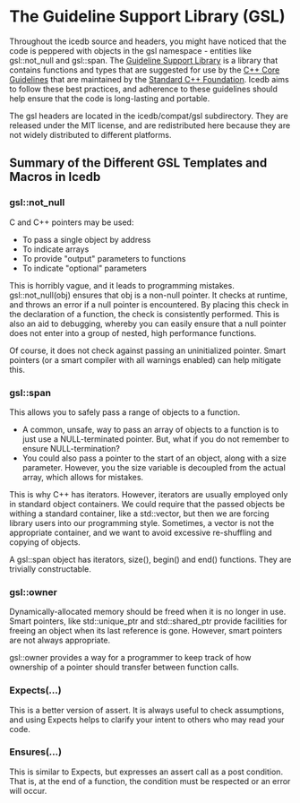 The Guideline Support Library (GSL)
======================================

Throughout the icedb source and headers, you might 
have noticed that the code is peppered with objects
in the gsl namespace - entities like gsl::not_null and 
gsl::span. The [Guideline Support Library](https://github.com/Microsoft/GSL)
is a library that contains functions and types that are
suggested for use by the [C++ Core Guidelines](https://github.com/isocpp/CppCoreGuidelines)
that are maintained by the [Standard C++ Foundation](https://isocpp.org/).
Icedb aims to follow these best practices, and adherence to these
guidelines should help ensure that the code is long-lasting and portable.

The gsl headers are located in the icedb/compat/gsl subdirectory. They
are released under the MIT license, and are redistributed here because 
they are not widely distributed to different platforms.

## Summary of the Different GSL Templates and Macros in Icedb

### gsl::not_null<T>

C and C++ pointers may be used:
- To pass a single object by address
- To indicate arrays
- To provide "output" parameters to functions
- To indicate "optional" parameters

This is horribly vague, and it leads to programming mistakes.
gsl::not_null<T>(obj) ensures that obj is a non-null pointer.
It checks at runtime, and throws an error if a null pointer is encountered.
By placing this check in the declaration of a function, the check is 
consistently performed. This is also an aid to debugging, whereby you
can easily ensure that a null pointer does not enter into a group of nested,
high performance functions.

Of course, it does not check against passing an uninitialized pointer. Smart
pointers (or a smart compiler with all warnings enabled) can help mitigate this.

### gsl::span<T>

This allows you to safely pass a range of objects to a function.

- A common, unsafe, way to pass an array of objects to a function is to just use a
NULL-terminated pointer. But, what if you do not remember to ensure NULL-termination?
- You could also pass a pointer to the start of an object, along with a size parameter.
However, you the size variable is decoupled from the actual array, which allows for 
mistakes.

This is why C++ has iterators. However, iterators are usually employed only in standard
object containers. We could require that the passed objects be withing a standard container,
like a std::vector, but then we are forcing library users into our programming style. 
Sometimes, a vector is not the appropriate container, and we want to avoid excessive
re-shuffling and copying of objects.

A gsl::span<T> object has iterators, size(), begin() and end() functions. They are
trivially constructable.

### gsl::owner<T>

Dynamically-allocated memory should be freed when it is no longer in use. Smart pointers,
like std::unique_ptr<T> and std::shared_ptr<T> provide facilities for freeing an object
when its last reference is gone. However, smart pointers are not always appropriate.

gsl::owner<T> provides a way for a programmer to keep track of how ownership of a pointer
should transfer between function calls.

### Expects(...)

This is a better version of assert. It is always useful to check assumptions, and using
Expects helps to clarify your intent to others who may read your code.

### Ensures(...)

This is similar to Expects, but expresses an assert call as a post condition. That is, at the
end of a function, the condition must be respected or an error will occur.

